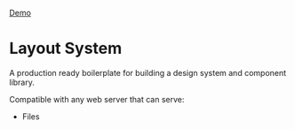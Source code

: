 [Demo](https://www.tylerchilds.com/layout-system)

# Layout System

A production ready boilerplate for building a design system and component library.

Compatible with any web server that can serve:

* Files
